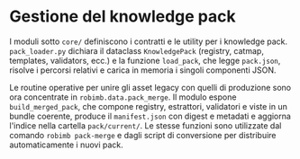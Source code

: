 # Gestione del knowledge pack

I moduli sotto `core/` definiscono i contratti e le utility per i knowledge pack. `pack_loader.py` dichiara il dataclass `KnowledgePack` (registry, catmap, templates, validators, ecc.) e la funzione `load_pack`, che legge `pack.json`, risolve i percorsi relativi e carica in memoria i singoli componenti JSON.

Le routine operative per unire gli asset legacy con quelli di produzione sono ora concentrate in `robimb.data.pack_merge`. Il modulo espone `build_merged_pack`, che compone registry, estrattori, validatori e viste in un bundle coerente, produce il `manifest.json` con digest e metadati e aggiorna l'indice nella cartella `pack/current/`. Le stesse funzioni sono utilizzate dal comando `robimb pack-merge` e dagli script di conversione per distribuire automaticamente i nuovi pack.
